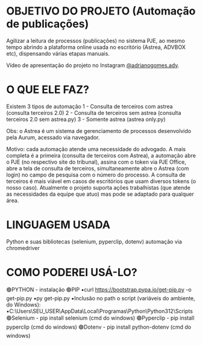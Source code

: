 # OBJETIVO DO PROJETO (Automação de publicações)
Agilizar a leitura de processos (publicações) no sistema PJE, ao mesmo tempo abrindo a plataforma online usada no escritório (Astrea, ADVBOX etc), dispensando várias etapas manuais.

Vídeo de apresentação do projeto no Instagram [@adrianogomes.adv](https://instagram.com/adrianogomes.adv).

# O QUE ELE FAZ?

Existem 3 tipos de automação
1 - Consulta de terceiros com astrea (consulta terceiros 2.0)
2 - Consulta de terceiros sem astrea (consulta terceiros 2.0 sem astrea.py)
3 - Somente astrea (astrea only.py)

Obs: o Astrea é um sistema de gerenciamento de processos desenvolvido pela Aurum, acessado via navegador.

Motivo: cada automação atende uma necessidade do advogado. A mais completa é a primeira (consulta de terceiros com Astrea), a automação abre o PJE (no respectivo site do tribunal), assina com o token via PJE Office, abre a tela de consulta de terceiros, simultaneamente abre o Astrea (com login) no campo de pesquisa com o número do processo. A consulta de terceiros é mais viável em casos de escritórios que usam diversos tokens (o nosso caso). Atualmente o projeto suporta ações trabalhistas (que atende as necessidades da equipe que atuo) mas pode se adaptado para qualquer área.

# LINGUAGEM USADA
Python e suas bibliotecas (selenium, pyperclip, dotenv) automação via chromedriver

# COMO PODEREI USÁ-LO?
🟢PYTHON - instalação
🟢PIP
    ▪️curl https://bootstrap.pypa.io/get-pip.py -o get-pip.py
    ▪️py get-pip.py
    ▪️Inclusão no path o script (variáveis do ambiente, do Windows):
    ▪️C:\Users\SEU_USER\AppData\Local\Programas\Python\Python312\Scripts
🟢Selenium - pip install selenium (cmd do windows)
🟢Pyperclip - pip install pyperclip (cmd do windows)
🟢Dotenv - pip install python-dotenv (cmd do windows)

